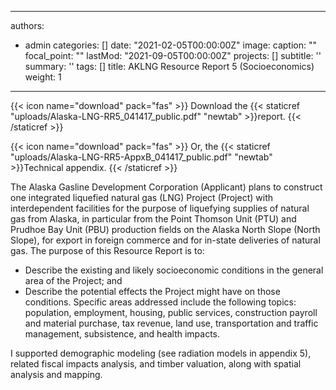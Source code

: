 
---
authors:
- admin
categories: []
date: "2021-02-05T00:00:00Z"
image:
  caption: ""
  focal_point: ""
lastMod: "2021-09-05T00:00:00Z"
projects: []
subtitle: ''
summary: ''
tags: []
title: AKLNG Resource Report 5 (Socioeconomics)
weight: 1
---

{{< icon name="download" pack="fas" >}} Download the {{< staticref "uploads/Alaska-LNG-RR5_041417_public.pdf" "newtab" >}}report. {{< /staticref >}}

{{< icon name="download" pack="fas" >}} Or, the {{< staticref "uploads/Alaska-LNG-RR5-AppxB_041417_public.pdf" "newtab" >}}Technical appendix. {{< /staticref >}}


The Alaska Gasline Development Corporation (Applicant) plans to construct one integrated liquefied
natural gas (LNG) Project (Project) with interdependent facilities for the purpose of liquefying supplies of
natural gas from Alaska, in particular from the Point Thomson Unit (PTU) and Prudhoe Bay Unit (PBU)
production fields on the Alaska North Slope (North Slope), for export in foreign commerce and for in-state
deliveries of natural gas. The purpose of this Resource Report is to:

* Describe the existing and likely socioeconomic conditions in the general area of the Project; and
* Describe the potential effects the Project might have on those conditions.
Specific areas addressed include the following topics: population, employment, housing, public services,
construction payroll and material purchase, tax revenue, land use, transportation and traffic management,
subsistence, and health impacts. 

I supported demographic modeling (see radiation models in appendix 5), related fiscal impacts analysis, and timber valuation, along with spatial analysis and mapping.


